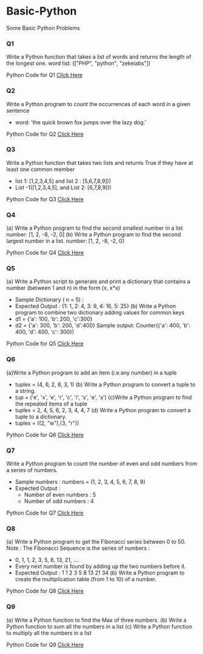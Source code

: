 # Basic-Python
Some Basic Python Problems

### Q1 
Write a Python function that takes a list of words and returns the length of the longest one.
word list: (["PHP", "python", "zekelabs"])

 Python Code for Q1 [Click Here](q1.py)

### Q2
Write a Python program to count the occurrences of each word in a given sentence
* word: 'the quick brown fox jumps over the lazy dog.'

Python Code for Q2 [Click Here](q2.py)

### Q3
Write a Python function that takes two lists and returns True if they have at least one common member
* list 1: [1,2,3,4,5] and list 2 : [5,6,7,8,9]))
* List -1([1,2,3,4,5], and List 2: [6,7,8,9]))

Python Code for Q3 [Click Here](q3.py)

### Q4
(a) Write a Python program to find the second smallest number in a list
number: [1, 2, -8, -2, 0]
(b) Write a Python program to find the second largest number in a list.
number: [1, 2, -8, -2, 0]

Python Code for Q4 [Click Here](q4.py)

### Q5
(a) Write a Python script to generate and print a dictionary that contains a number (between 1 and n) in the form (x, x*x)
* Sample Dictionary ( n = 5) :
* Expected Output : {1: 1, 2: 4, 3: 9, 4: 16, 5: 25}
(b) Write a Python program to combine two dictionary adding values for common keys
* d1 = {'a': 100, 'b': 200, 'c':300}
* d2 = {'a': 300, 'b': 200, 'd':400}
Sample output: Counter({'a': 400, 'b': 400, 'd': 400, 'c': 300})

Python Code for Q5 [Click Here](q5.py)

### Q6
(a)Write a Python program to add an item (i.e.any number) in a tuple
* tuplex = (4, 6, 2, 8, 3, 1)
(b) Write a Python program to convert a tuple to a string.
* tup = ('e', 'x', 'e', 'r', 'c', 'i', 's', 'e', 's')
(c)Write a Python program to find the repeated items of a tuple
* tuplex = 2, 4, 5, 6, 2, 3, 4, 4, 7
(d) Write a Python program to convert a tuple to a dictionary.
* tuplex = ((2, "w"),(3, "r"))

Python Code for Q6 [Click Here](q6.py)

### Q7
Write a Python program to count the number of even and odd numbers from a series of numbers.
* Sample numbers : numbers = (1, 2, 3, 4, 5, 6, 7, 8, 9)
* Expected Output :
  * Number of even numbers : 5
  * Number of odd numbers : 4

Python Code for Q7 [Click Here](q7.py)
  
### Q8
(a) Write a Python program to get the Fibonacci series between 0 to 50.
Note : The Fibonacci Sequence is the series of numbers :
* 0, 1, 1, 2, 3, 5, 8, 13, 21, ....
* Every next number is found by adding up the two numbers before it.
* Expected Output : 1 1 2 3 5 8 13 21 34
(b) Write a Python program to create the multiplication table (from 1 to 10) of a number.

Python Code for Q8 [Click Here](q8.py)

### Q9
(a) Write a Python function to find the Max of three numbers.
(b) Write a Python function to sum all the numbers in a list
(c) Write a Python function to multiply all the numbers in a list

Python Code for Q9 [Click Here](q9.py)
